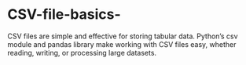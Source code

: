 # CSV-file-basics-
CSV files are simple and effective for storing tabular data. Python’s csv module and pandas library make working with CSV files easy, whether reading, writing, or processing large datasets.
